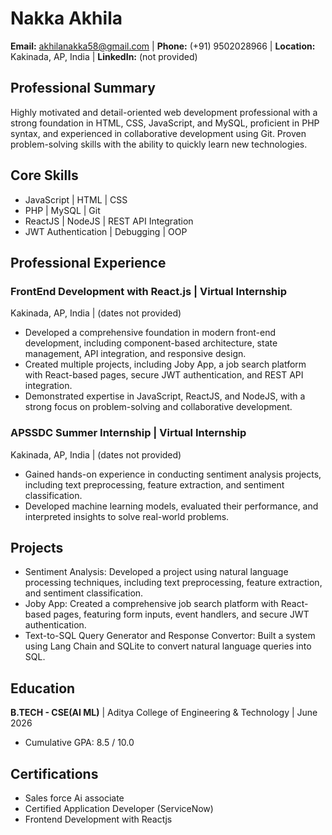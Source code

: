 # Nakka Akhila
**Email:** akhilanakka58@gmail.com | **Phone:** (+91) 9502028966 | **Location:** Kakinada, AP, India | **LinkedIn:** (not provided)

## Professional Summary
Highly motivated and detail-oriented web development professional with a strong foundation in HTML, CSS, JavaScript, and MySQL, proficient in PHP syntax, and experienced in collaborative development using Git. Proven problem-solving skills with the ability to quickly learn new technologies.

## Core Skills
- JavaScript | HTML | CSS
- PHP | MySQL | Git
- ReactJS | NodeJS | REST API Integration
- JWT Authentication | Debugging | OOP

## Professional Experience

### FrontEnd Development with React.js | Virtual Internship
Kakinada, AP, India | (dates not provided)

- Developed a comprehensive foundation in modern front-end development, including component-based architecture, state management, API integration, and responsive design.
- Created multiple projects, including Joby App, a job search platform with React-based pages, secure JWT authentication, and REST API integration.
- Demonstrated expertise in JavaScript, ReactJS, and NodeJS, with a strong focus on problem-solving and collaborative development.

### APSSDC Summer Internship | Virtual Internship
Kakinada, AP, India | (dates not provided)

- Gained hands-on experience in conducting sentiment analysis projects, including text preprocessing, feature extraction, and sentiment classification.
- Developed machine learning models, evaluated their performance, and interpreted insights to solve real-world problems.

## Projects
- Sentiment Analysis: Developed a project using natural language processing techniques, including text preprocessing, feature extraction, and sentiment classification.
- Joby App: Created a comprehensive job search platform with React-based pages, featuring form inputs, event handlers, and secure JWT authentication.
- Text-to-SQL Query Generator and Response Convertor: Built a system using Lang Chain and SQLite to convert natural language queries into SQL.

## Education
**B.TECH - CSE(AI ML)** | Aditya College of Engineering & Technology | June 2026
- Cumulative GPA: 8.5 / 10.0

## Certifications
- Sales force Ai associate
- Certified Application Developer (ServiceNow)
- Frontend Development with Reactjs